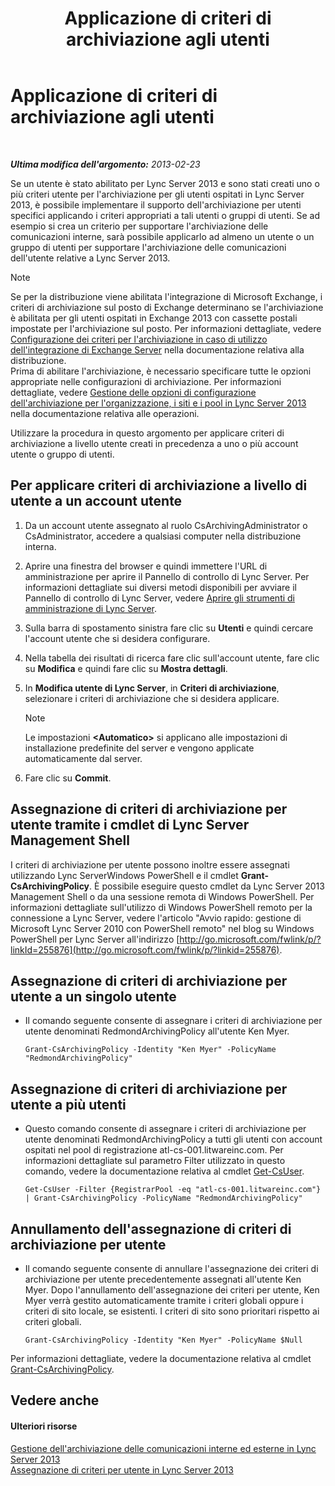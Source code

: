﻿---
title: Applicazione di criteri di archiviazione agli utenti
TOCTitle: Applicazione di criteri di archiviazione agli utenti
ms:assetid: 624a7d3e-389d-403a-97e5-f7bb17023ef3
ms:mtpsurl: https://technet.microsoft.com/it-it/library/Gg521004(v=OCS.15)
ms:contentKeyID: 49300764
ms.date: 08/24/2015
mtps_version: v=OCS.15
ms.translationtype: HT
---

# Applicazione di criteri di archiviazione agli utenti

 

_**Ultima modifica dell'argomento:** 2013-02-23_

Se un utente è stato abilitato per Lync Server 2013 e sono stati creati uno o più criteri utente per l'archiviazione per gli utenti ospitati in Lync Server 2013, è possibile implementare il supporto dell'archiviazione per utenti specifici applicando i criteri appropriati a tali utenti o gruppi di utenti. Se ad esempio si crea un criterio per supportare l'archiviazione delle comunicazioni interne, sarà possibile applicarlo ad almeno un utente o un gruppo di utenti per supportare l'archiviazione delle comunicazioni dell'utente relative a Lync Server 2013.


> [!NOTE]
> Se per la distribuzione viene abilitata l'integrazione di Microsoft Exchange, i criteri di archiviazione sul posto di Exchange determinano se l'archiviazione è abilitata per gli utenti ospitati in Exchange 2013 con cassette postali impostate per l'archiviazione sul posto. Per informazioni dettagliate, vedere <A href="lync-server-2013-setting-up-policies-for-archiving-when-using-exchange-server-integration.md">Configurazione dei criteri per l'archiviazione in caso di utilizzo dell'integrazione di Exchange Server</A> nella documentazione relativa alla distribuzione.<BR>Prima di abilitare l'archiviazione, è necessario specificare tutte le opzioni appropriate nelle configurazioni di archiviazione. Per informazioni dettagliate, vedere <A href="lync-server-2013-managing-archiving-configuration-options-for-your-organization-sites-and-pools.md">Gestione delle opzioni di configurazione dell'archiviazione per l'organizzazione, i siti e i pool in Lync Server 2013</A> nella documentazione relativa alle operazioni.



Utilizzare la procedura in questo argomento per applicare criteri di archiviazione a livello utente creati in precedenza a uno o più account utente o gruppo di utenti.

## Per applicare criteri di archiviazione a livello di utente a un account utente

1.  Da un account utente assegnato al ruolo CsArchivingAdministrator o CsAdministrator, accedere a qualsiasi computer nella distribuzione interna.

2.  Aprire una finestra del browser e quindi immettere l'URL di amministrazione per aprire il Pannello di controllo di Lync Server. Per informazioni dettagliate sui diversi metodi disponibili per avviare il Pannello di controllo di Lync Server, vedere [Aprire gli strumenti di amministrazione di Lync Server](lync-server-2013-open-lync-server-administrative-tools.md).

3.  Sulla barra di spostamento sinistra fare clic su **Utenti** e quindi cercare l'account utente che si desidera configurare.

4.  Nella tabella dei risultati di ricerca fare clic sull'account utente, fare clic su **Modifica** e quindi fare clic su **Mostra dettagli**.

5.  In **Modifica utente di Lync Server**, in **Criteri di archiviazione**, selezionare i criteri di archiviazione che si desidera applicare.
    

    > [!NOTE]
    > Le impostazioni <STRONG>&lt;Automatico&gt;</STRONG> si applicano alle impostazioni di installazione predefinite del server e vengono applicate automaticamente dal server.



6.  Fare clic su **Commit**.

## Assegnazione di criteri di archiviazione per utente tramite i cmdlet di Lync Server Management Shell

I criteri di archiviazione per utente possono inoltre essere assegnati utilizzando Lync ServerWindows PowerShell e il cmdlet **Grant-CsArchivingPolicy**. È possibile eseguire questo cmdlet da Lync Server 2013 Management Shell o da una sessione remota di Windows PowerShell. Per informazioni dettagliate sull'utilizzo di Windows PowerShell remoto per la connessione a Lync Server, vedere l'articolo "Avvio rapido: gestione di Microsoft Lync Server 2010 con PowerShell remoto" nel blog su Windows PowerShell per Lync Server all'indirizzo [http://go.microsoft.com/fwlink/p/?linkId=255876](http://go.microsoft.com/fwlink/p/?linkid=255876).

## Assegnazione di criteri di archiviazione per utente a un singolo utente

  - Il comando seguente consente di assegnare i criteri di archiviazione per utente denominati RedmondArchivingPolicy all'utente Ken Myer.
    
        Grant-CsArchivingPolicy -Identity "Ken Myer" -PolicyName "RedmondArchivingPolicy"

## Assegnazione di criteri di archiviazione per utente a più utenti

  - Questo comando consente di assegnare i criteri di archiviazione per utente denominati RedmondArchivingPolicy a tutti gli utenti con account ospitati nel pool di registrazione atl-cs-001.litwareinc.com. Per informazioni dettagliate sul parametro Filter utilizzato in questo comando, vedere la documentazione relativa al cmdlet [Get-CsUser](https://docs.microsoft.com/en-us/powershell/module/skype/Get-CsUser).
    
        Get-CsUser -Filter {RegistrarPool -eq "atl-cs-001.litwareinc.com"} | Grant-CsArchivingPolicy -PolicyName "RedmondArchivingPolicy"

## Annullamento dell'assegnazione di criteri di archiviazione per utente

  - Il comando seguente consente di annullare l'assegnazione dei criteri di archiviazione per utente precedentemente assegnati all'utente Ken Myer. Dopo l'annullamento dell'assegnazione dei criteri per utente, Ken Myer verrà gestito automaticamente tramite i criteri globali oppure i criteri di sito locale, se esistenti. I criteri di sito sono prioritari rispetto ai criteri globali.
    
        Grant-CsArchivingPolicy -Identity "Ken Myer" -PolicyName $Null

Per informazioni dettagliate, vedere la documentazione relativa al cmdlet [Grant-CsArchivingPolicy](grant-csarchivingpolicy.md).

## Vedere anche

#### Ulteriori risorse

[Gestione dell'archiviazione delle comunicazioni interne ed esterne in Lync Server 2013](lync-server-2013-managing-the-archiving-of-internal-and-external-communications.md)  
[Assegnazione di criteri per utente in Lync Server 2013](lync-server-2013-assigning-per-user-policies.md)

